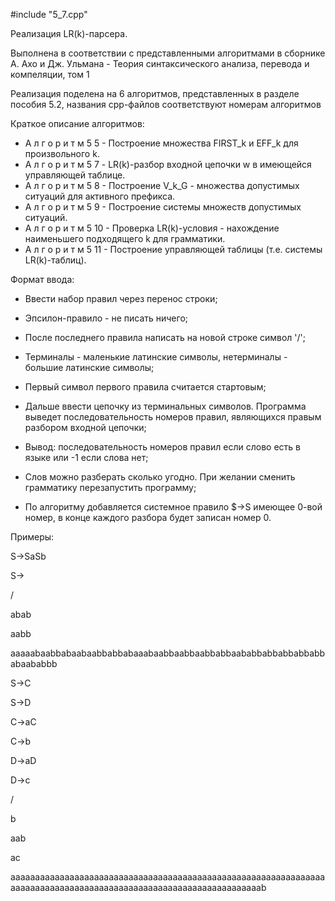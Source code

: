 #include "5_7.cpp"

Реализация LR(k)-парсера.


Выполнена в соответствии с представленными алгоритмами в сборнике А. Ахо и Дж. Ульмана - Теория синтаксического анализа, перевода и компеляции, том 1

Реализация поделена на 6 алгоритмов, представленных в разделе пособия 5.2, названия cpp-файлов соответствуют номерам алгоритмов

Краткое описание алгоритмов:
- А л г о р и т м  5 5   -  Построение множества FIRST_k и EFF_k для произвольного k.
- А л г о р и т м  5 7   -  LR(k)-разбор входной цепочки w в имеющейся управляющей таблице.
- А л г о р и т м  5 8   -  Построение V_k_G - множества допустимых ситуаций для активного префикса.
- А л г о р и т м  5 9   -  Построение системы множеств допустимых ситуаций.
- А л г о р и т м  5 10  -  Проверка LR(k)-условия - нахождение наименьшего подходящего k для грамматики.
- А л г о р и т м  5 11  -  Построение управляющей таблицы (т.е. системы LR(k)-таблиц).


Формат ввода:

- Ввести набор правил через перенос строки;
- Эпсилон-правило - не писать ничего;
- После последнего правила написать на новой строке символ '/';
- Терминалы - маленькие латинские символы, нетерминалы - большие латинские символы;
- Первый символ первого правила считается стартовым;

- Дальше ввести цепочку из терминальных символов. Программа выведет последовательность номеров правил, являющихся правым разбором входной цепочки;
- Вывод: последовательность номеров правил если слово есть в языке или -1 если слова нет;
- Слов можно разберать сколько угодно. При желании сменить грамматику перезапустить программу;
- По алгоритму добавляется системное правило $->S имеющее 0-вой номер, в конце каждого разбора будет записан номер 0.



Примеры:


S->SaSb

S->

/ 

abab 

aabb

aaaaabaabbabaabaabbabbabaaabaabbaabbaabbabbaababbabbabbabbabbabaababbb


S->C

S->D

C->aC

C->b

D->aD

D->c

/

b

aab

ac

aaaaaaaaaaaaaaaaaaaaaaaaaaaaaaaaaaaaaaaaaaaaaaaaaaaaaaaaaaaaaaaaaaaaaaaaaaaaaaaaaaaaaaaaaaaaaaaaaaaaaaaaaaaaaaaaaaab


